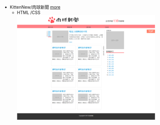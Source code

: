  * KittenNew/肉球新聞 [more](https://github.com/LoisOUO/2018-BuildSchool-Front-End/tree/master/HTML/KittenNew) 
    *  HTML /CSS
[![](/images/KittenNew_.png "肉球新聞")](https://loisfrontend.azurewebsites.net/HTML/KittenNew/)
